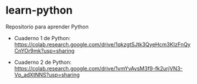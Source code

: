 # learn-python
Repositorio para aprender Python

- Cuaderno 1 de Python: https://colab.research.google.com/drive/1qkzgtSJtk3QyeHcm3KIzFnQyCnYOr9mk?usp=sharing

- Cuaderno 2 de Python: https://colab.research.google.com/drive/1vmYvAysM3f9-fk2urjVN3-Vp_adXtNNS?usp=sharing